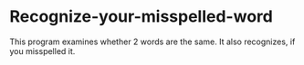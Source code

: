 # Recognize-your-misspelled-word
This program examines whether 2 words are the same. It also recognizes, if you misspelled it.
